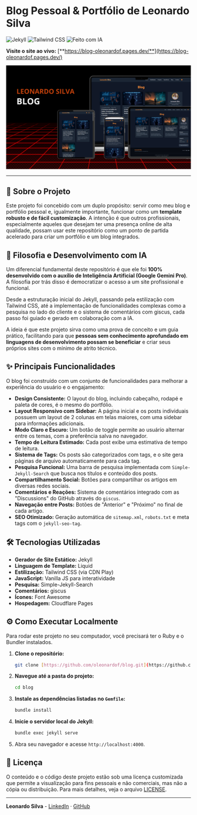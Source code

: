 # Blog Pessoal & Portfólio de Leonardo Silva

![Jekyll](https://img.shields.io/badge/Jekyll-CC0000?style=for-the-badge&logo=jekyll&logoColor=white)
![Tailwind CSS](https://img.shields.io/badge/Tailwind_CSS-38B2AC?style=for-the-badge&logo=tailwind-css&logoColor=white)
![Feito com IA](https://img.shields.io/badge/Feito%20com%20IA-Gemini-4A90E2?style=for-the-badge&logo=google-gemini&logoColor=white)

**Visite o site ao vivo:** [**https://blog-oleonardof.pages.dev/**](https://blog-oleonardof.pages.dev/)

![Screenshot do Blog](./assets/images/blog.png)

---

## 🚀 Sobre o Projeto

Este projeto foi concebido com um duplo propósito: servir como meu blog e portfólio pessoal e, igualmente importante, funcionar como um **template robusto e de fácil customização**. A intenção é que outros profissionais, especialmente aqueles que desejam ter uma presença online de alta qualidade, possam usar este repositório como um ponto de partida acelerado para criar um portfólio e um blog integrados.

## 🤖 Filosofia e Desenvolvimento com IA

Um diferencial fundamental deste repositório é que ele foi **100% desenvolvido com o auxílio de Inteligência Artificial (Google Gemini Pro)**. A filosofia por trás disso é democratizar o acesso a um site profissional e funcional.

Desde a estruturação inicial do Jekyll, passando pela estilização com Tailwind CSS, até a implementação de funcionalidades complexas como a pesquisa no lado do cliente e o sistema de comentários com giscus, cada passo foi guiado e gerado em colaboração com a IA.

A ideia é que este projeto sirva como uma prova de conceito e um guia prático, facilitando para que **pessoas sem conhecimento aprofundado em linguagens de desenvolvimento possam se beneficiar** e criar seus próprios sites com o mínimo de atrito técnico.

## ✨ Principais Funcionalidades

O blog foi construído com um conjunto de funcionalidades para melhorar a experiência do usuário e o engajamento:

* **Design Consistente:** O layout do blog, incluindo cabeçalho, rodapé e paleta de cores, é o mesmo do portfólio.
* **Layout Responsivo com Sidebar:** A página inicial e os posts individuais possuem um layout de 2 colunas em telas maiores, com uma sidebar para informações adicionais.
* **Modo Claro e Escuro:** Um botão de toggle permite ao usuário alternar entre os temas, com a preferência salva no navegador.
* **Tempo de Leitura Estimado:** Cada post exibe uma estimativa de tempo de leitura.
* **Sistema de Tags:** Os posts são categorizados com tags, e o site gera páginas de arquivo automaticamente para cada tag.
* **Pesquisa Funcional:** Uma barra de pesquisa implementada com `Simple-Jekyll-Search` que busca nos títulos e conteúdo dos posts.
* **Compartilhamento Social:** Botões para compartilhar os artigos em diversas redes sociais.
* **Comentários e Reações:** Sistema de comentários integrado com as "Discussions" do GitHub através do `giscus`.
* **Navegação entre Posts:** Botões de "Anterior" e "Próximo" no final de cada artigo.
* **SEO Otimizado:** Geração automática de `sitemap.xml`, `robots.txt` e meta tags com o `jekyll-seo-tag`.

## 🛠️ Tecnologias Utilizadas

* **Gerador de Site Estático:** Jekyll
* **Linguagem de Template:** Liquid
* **Estilização:** Tailwind CSS (via CDN Play)
* **JavaScript:** Vanilla JS para interatividade
* **Pesquisa:** Simple-Jekyll-Search
* **Comentários:** giscus
* **Ícones:** Font Awesome
* **Hospedagem:** Cloudflare Pages

## ⚙️ Como Executar Localmente

Para rodar este projeto no seu computador, você precisará ter o Ruby e o Bundler instalados.

1.  **Clone o repositório:**
    ```bash
    git clone [https://github.com/oleonardof/blog.git](https://github.com/oleonardof/blog.git)
    ```
2.  **Navegue até a pasta do projeto:**
    ```bash
    cd blog
    ```
3.  **Instale as dependências listadas no `Gemfile`:**
    ```bash
    bundle install
    ```
4.  **Inicie o servidor local do Jekyll:**
    ```bash
    bundle exec jekyll serve
    ```
5.  Abra seu navegador e acesse `http://localhost:4000`.

## 📜 Licença

O conteúdo e o código deste projeto estão sob uma licença customizada que permite a visualização para fins pessoais e não comerciais, mas não a cópia ou distribuição. Para mais detalhes, veja o arquivo [LICENSE](LICENSE).

---

**Leonardo Silva** - [LinkedIn](https://www.linkedin.com/in/oleonardof/) · [GitHub](https://github.com/oleonardof)
